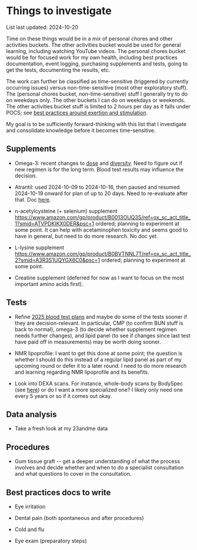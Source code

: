 # Things to investigate

List last updated: 2024-10-20

Time on these things would be in a mix of personal chores and other
activities buckets. The other activities bucket would be used for
general learning, including watching YouTube videos. The personal
chores bucket would be for focused work for my own health, including
best practices documentation, event logging, purchasing supplements
and tests, going to get the tests, documenting the results, etc.

The work can further be classified as time-sensitive (triggered by
currently occurring issues) versus non-time-sensitive (most other
exploratory stuff). The (personal chores bucket, non-time-sensitive)
stuff I generally try to do on weekdays only. The other buckets I can
do on weekdays or weekends. The other activities bucket stuff is
limited to 2 hours per day as it falls under POCS; see [best practices
around exertion and
stimulation](../best-practices/best-practices-around-exertion-and-stimulation.md).

My goal is to be sufficiently forward-thinking with this list that I
investigate and consolidate knowledge before it becomes
time-sensitive.

## Supplements

* Omega-3: recent changes to
  [dose](../events/2024/2024-09-25-decision-to-increase-omega-3-supplement-daily-dose.md)
  and
  [diversity](../events/2024/2024-09-28-decision-to-experimentally-add-another-omega-3-supplement.md). Need
  to figure out if new regimen is for the long term. Blood test
  results may influence the decision.

* Atrantil: used 2024-10-09 to 2024-10-16, then paused and resumed
  2024-10-19 onward for plan of up to 20 days. Need to re-evaluate
  after that. Doc
  [here](../events/2024/2024-10-02-atrantil-purchase.md).

* n-acetylcysteine (+ selenium) supplement
  https://www.amazon.com/gp/product/B0013OUQ3S/ref=ox_sc_act_title_1?smid=ATVPDKIKX0DER&psc=1
  ordered; planning to experiment at some point. It can help with
  acetaminophen toxicity and seems good to have in general, but need
  to do more research. No doc yet.

* L-lysine supplement
  https://www.amazon.com/gp/product/B0BVTNNL7T/ref=ox_sc_act_title_2?smid=A3R3S1UQYGX6C0&psc=1
  ordered; planning to experiment at some point.

* Creatine supplement (deferred for now as I want to focus on the most
  important amino acids first).

## Tests

* Refine [2025 blood test
  plans](../events/2025/2025-blood-test-plans.md) and maybe do some of
  the tests sooner if they are decision-relevant. In particular, CMP
  (to confirm BUN stuff is back to normal), omega-3 (to decide whether
  supplement regimen needs further changes), and lipid panel (to see
  if changes since last test have paid off in measurements) may be
  worth doing sooner.

* NMR lipoprofile: I want to get this done at some point; the question
  is whether I should do this instead of a regular lipid panel as part
  of my upcoming round or defer it to a later round. I need to do more
  research and learning regarding NMR lipoprofile and its benefits.

* Look into DEXA scans. For instance, whole-body scans by BodySpec (see
  [here](https://www.bodyspec.com/blog/post/dexa_faq)) or do I want a
  more specialized one? I likely only need one every 5 years or so if
  it comes out okay.

## Data analysis

* Take a fresh look at my 23andme data

## Procedures

* Gum tissue graft -- get a deeper understanding of what the process
  involves and decide whether and when to do a specialist consultation
  and what questions to cover in the consultation.

## Best practices docs to write

* Eye irritation

* Dental pain (both spontaneous and after procedures)

* Cold and flu

* Eye exam (preparatory steps)
